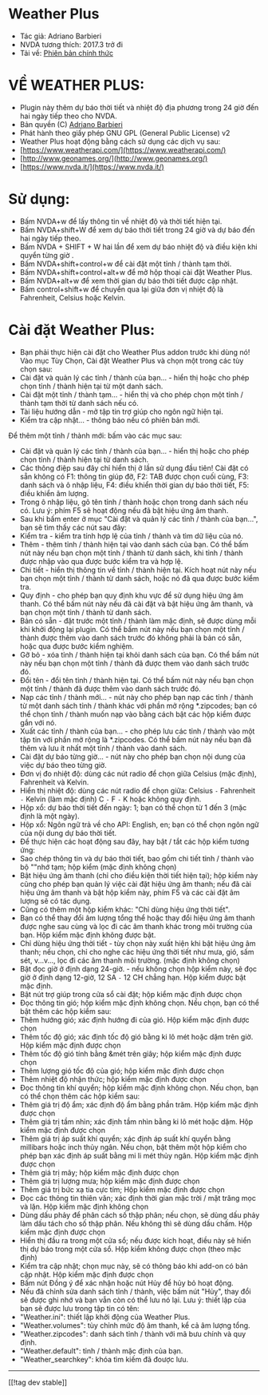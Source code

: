 # Weather Plus #

* Tác giả: Adriano Barbieri
* NVDA tương thích: 2017.3 trở đi
* Tải về: [Phiên bản chính thức][1]

# VỀ WEATHER PLUS: #

* Plugin này thêm dự báo thời tiết và nhiệt độ địa phương trong 24 giờ đến hai ngày tiếp theo cho NVDA.
* Bản quyền (C) [Adriano Barbieri](mailto:adrianobarb@yahoo.it)
* Phát hành theo giấy phép GNU GPL (General Public License) v2
* Weather Plus hoạt động bằng cách sử dụng các dịch vụ sau:
* [https://www.weatherapi.com/](https://www.weatherapi.com/)
* [http://www.geonames.org/](http://www.geonames.org/)
* [https://www.nvda.it/](https://www.nvda.it/)

# Sử dụng: #

* Bấm NVDA+w để lấy thông tin về nhiệt độ và thời tiết hiện tại.
* Bấm NVDA+shift+W để xem dự báo thời tiết trong 24 giờ và dự báo đến hai ngày tiếp theo.
* Bấm NVDA + SHIFT + W hai lần để xem dự báo nhiệt độ và điều kiện khi quyển từng giờ .
* Bấm NVDA+shift+control+w để cài đặt một tỉnh / thành tạm thời.
* Bấm NVDA+shift+control+alt+w để mở hộp thoại cài đặt Weather Plus.
* Bấm NVDA+alt+w để xem thời gian dự báo thời tiết được cập nhật.
* Bấm control+shift+w để chuyển qua lại giữa đơn vị nhiệt độ là Fahrenheit, Celsius hoặc Kelvin.		

# Cài đặt Weather Plus: #

* Bạn phải thực hiện cài đặt cho Weather Plus addon trước khi dùng nó! Vào mục Tùy Chọn, Cài đặt Weather Plus và chọn một trong các tùy chọn sau:
 * Cài đặt và quản lý các tỉnh / thành của bạn... - hiển thị hoặc cho phép chọn tỉnh / thành hiện tại từ một danh sách.
 * Cài đặt một tỉnh / thành tạm... - hiển thị và cho phép chọn một tỉnh / thành tạm thời từ danh sách nếu có.
 * Tài liệu hướng dẫn - mở tập tin trợ giúp cho ngôn ngữ hiện tại.
 * Kiểm tra cập nhật... - thông báo nếu có phiên bản mới.

Để thêm một tỉnh / thành mới: bấm vào các mục sau:

* Cài đặt và quản lý các tỉnh / thành của bạn... - hiển thị hoặc cho phép chọn tỉnh / thành hiện tại từ danh sách.
* Các thông điệp sau đây chỉ hiển thị ở lần sử dụng đầu tiên! Cài đặt có sẵn không có F1: thông tin giúp đỡ, F2: TAB được chọn cuối cùng, F3: danh sách và ô nhập liệu, F4: điều khiển thời gian dự báo thời tiết, F5: điều khiển âm lượng.
* Trong ô nhập liệu, gõ tên tỉnh / thành hoặc chọn trong danh sách nếu có. Lưu ý: phím F5 sẽ hoạt động nếu đã bật hiệu ứng âm thanh.
* Sau khi bấm enter ở mục "Cài đặt và quản lý các tỉnh / thành của bạn...", bạn sẽ tìm thấy các nút sau đây:
* Kiểm tra - kiểm tra tính hợp lệ của tỉnh / thành và tìm dữ liệu của nó.
* Thêm - thêm tỉnh / thành hiện tại vào danh sách của bạn. Có thể bấm nút này nếu bạn chọn một tỉnh / thành từ danh sách, khi tỉnh / thành được nhập vào qua  được bước kiểm tra và hợp lệ.
* Chi tiết - hiển thị thông tin về tỉnh / thành hiện tại. Kích hoạt nút này nếu bạn chọn một tỉnh / thành từ danh sách, hoặc nó đã qua được bước kiểm tra.
* Quy định - cho phép bạn quy định khu vực để sử dụng hiệu ứng âm thanh. Có thể bấm nút này nếu đã cài đặt và bật hiệu ứng âm thanh, và bạn chọn một tỉnh / thành từ danh sách.
* Bản có sẵn - đặt trước một tỉnh / thành làm mặc định, sẽ được dùng mỗi khi khởi động lại  plugin. Có thể bấm nút này nếu bạn chọn  một tỉnh / thành được thêm vào danh sách trước đó không phải là bản có sẵn, hoặc qua được bước kiểm nghiệm.
* Gỡ bỏ - xóa tỉnh / thành hiện tại khỏi danh sách của bạn. Có thể bấm nút này nếu bạn chọn một tỉnh / thành đã được them vào danh sách trước đó.
* Đổi tên - đổi tên tỉnh / thành hiện tại. Có thể bấm nút này nếu bạn chọn một tỉnh / thành đã được thêm vào danh sách trước đó.
* Nạp các tỉnh / thành mới... - nút này cho phép bạn nạp các tỉnh / thành từ một danh sách tỉnh / thành khác với phần mở rộng *.zipcodes; bạn có thể chọn tỉnh / thành muốn nạp vào bằng cách bật các hộp kiểm được gắn với nó.
* Xuất các tỉnh / thành của bạn... - cho phép lưu các tỉnh / thành vào một tập tin với phần mở rộng là *.zipcodes. Có thể bấm nút này nếu bạn đã thêm và lưu  ít nhất một tỉnh / thành vào danh sách.
* Cài đặt dự báo từng giờ... - nút này cho phép bạn chọn nội dung của việc dự báo theo từng giờ.
* Đơn vị đo nhiệt độ: dùng các nút radio để chọn giữa Celsius (mặc định), Fahrenheit và Kelvin.
* Hiển thị nhiệt độ: dùng các nút radio để chọn giữa: Celsius `-` Fahrenheit `-` Kelvin (làm mặc định) C `-` F `-` K hoặc không quy định.
* Hộp xổ: dự báo thời tiết đến ngày: 1; bạn có thể chọn từ 1 đến 3 (mặc định là một ngày).
* Hộp xổ: Ngôn ngữ trả về cho API: English, en; bạn có thể chọn ngôn ngữ của nội dung dự báo thời tiết.
* Để thực hiện các hoạt động sau đây, hay bật / tắt các hộp kiểm tương ứng:
* Sao chép thông tin và dự báo thời tiết, bao gồm chi tiết tỉnh / thành vào bộ ""nhớ tạm; hộp kiểm (mặc định không chọn)
* Bật hiệu ứng âm thanh (chỉ cho điều kiện thời tiết hiện tại); hộp kiểm này cũng cho phép bạn quản lý việc cài đặt hiệu ứng âm thanh; nếu đã cài hiệu ứng âm thanh và bật hộp kiểm này, phím F5 và các cài đặt âm lượng sẽ có tác dụng.
* Cũng có thêm một hộp kiểm khác: "Chỉ dùng hiệu ứng thời tiết".
* Bạn có thể thay đổi âm lượng tổng thể hoặc thay đổi hiệu ứng âm thanh được nghe sau cùng và lọc đi các âm thanh khác trong môi trường của bạn. Hộp kiểm mặc định không được bật.
* Chỉ dùng hiệu ứng thời tiết - tùy chọn này xuất hiện khi bật hiệu ứng âm thanh; nếu chọn, chỉ cho nghe các hiệu ứng thời tiết như mưa, gió, sấm sét, v...v..., lọc đi các âm thanh môi trường. (mặc định không chọn)
* Bật đọc giờ ở định dạng 24-giờ. - nếu không chọn hộp kiểm này, sẽ  đọc giờ ở định dạng 12-giờ, 12 SA `-` 12 CH chẳng hạn. Hộp kiểm được bật mặc định.
* Bật nút trợ giúp trong cửa sổ cài đặt; hộp kiểm mặc định được chọn
* Đọc thông tin gió; hộp kiểm mặc định không chọn. Nếu chọn, bạn có thể bật thêm các hộp kiểm sau:
* Thêm hướng gió; xác định hướng đi của gió. Hộp kiểm mặc định được chọn
* Thêm tốc độ gió; xác định tốc độ gió bằng ki lô mét hoặc dặm trên giờ. Hộp kiểm mặc định được chọn
* Thêm tốc độ gió tính bằng &mét trên giây; hộp kiểm mặc định được chọn
* Thêm lượng gió tốc độ của gió; hộp kiểm mặc định được chọn
* Thêm nhiệt độ nhận thức; hộp kiểm mặc định được chọn
* Đọc thông tin khí quyển; hộp kiểm mặc định không chọn. Nếu chọn, bạn có thể chọn thêm các hộp kiểm sau:
* Thêm giá trị độ ẩm; xác định độ ẩm bằng phần trăm. Hộp kiểm mặc định được chọn
* Thêm giá trị tầm nhìn; xác định tầm nhìn bằng ki lô mét hoặc dặm. Hộp kiểm mặc định được chọn
* Thêm giá trị áp suất khí quyển; xác định áp suất khí quyển bằng millibars hoặc inch thủy ngân. Nếu chọn, bật thêm một hộp kiểm cho phép bạn xác định áp suất bằng mi li mét thủy ngân. Hộp kiểm mặc định được chọn
* Thêm giá trị mây; hộp kiểm mặc định được chọn
* Thêm giá trị lượng mưa; hộp kiểm mặc định được chọn
* Thêm giá trị bức xạ tia cực tím; Hộp kiểm mặc định được chọn
* Đọc các thông tin thiên văn; xác định thời gian mặc trời / mặt trăng mọc và lặn. Hộp kiểm mặc định không chọn
* Dùng dấu phảy để phân cách số thập phân; nếu chọn, sẽ dùng dấu phảy làm dấu tách cho số thập phân. Nếu không thì sẽ dùng dấu chấm. Hộp kiểm mặc định được chọn
* Hiển thị đầu ra trong một cửa sổ; nếu được kích hoạt, điều này sẽ hiển thị dự báo trong một cửa sổ. Hộp kiểm không được chọn (theo mặc định)
* Kiểm tra cập nhật; chọn mục này, sẽ có thông báo khi add-on có bản cập nhật. Hộp kiểm mặc định được chọn
* Bấm nút Đồng ý để xác nhận hoặc nút Hủy để hủy bỏ hoạt động.
* Nếu đã chỉnh sửa danh sách tỉnh / thành, việc bấm nút "Hủy", thay đổi sẽ được ghi nhớ và bạn vẫn còn có thể lưu nó lại. Lưu ý: thiết lập của bạn sẽ được lưu trong tập tin có tên:
* "Weather.ini": thiết lập khởi động của Weather Plus.
* "Weather.volumes": tùy chỉnh mức độ âm thanh, kể cả âm lượng tổng.
* "Weather.zipcodes": danh sách tỉnh / thành với mã bưu chính và quy định.
* "Weather.default": tỉnh / thành mặc định của bạn.
* "Weather_searchkey": khóa tìm kiếm đã đoược lưu.

--------------------------------------------------------------------------------
[[!tag dev stable]]

[1]: https://addons.nvda-project.org/files/get.php?file=wetp
